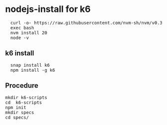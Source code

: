 # nodejs-install for k6 
<pre>
  curl -o- https://raw.githubusercontent.com/nvm-sh/nvm/v0.39.7/install.sh | bash
  exec bash
  nvm install 20
  node -v
</pre>
## k6 install
<pre>
  snap install k6
  npm install -g k6
</pre>
## Procedure 
<pre>
mkdir k6-scripts
cd  k6-scripts
npm init
mkdir specs
cd specs/
</pre>
## 
